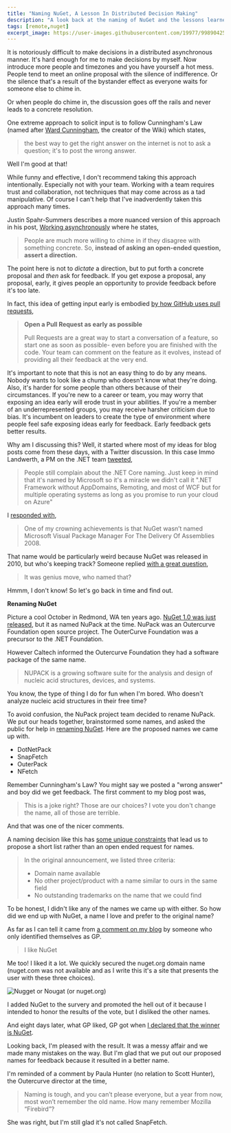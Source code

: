 ```yaml
---
title: "Naming NuGet, A Lesson In Distributed Decision Making"
description: "A look back at the naming of NuGet and the lessons learned about distributed decision making."
tags: [remote,nuget]
excerpt_image: https://user-images.githubusercontent.com/19977/99890425-d4230e00-2c13-11eb-87b9-323745328bc7.png
---
```


It is notoriously difficult to make decisions in a distributed asynchronous manner. It's hard enough for me to make decisions by myself. Now introduce more people and timezones and you have yourself a hot mess. People tend to meet an online proposal with the silence of indifference. Or the silence that's a result of the bystander effect as everyone waits for someone else to chime in.

Or when people do chime in, the discussion goes off the rails and never leads to a concrete resolution.

One extreme approach to solicit input is to follow Cunningham's Law (named after [Ward Cunningham](https://twitter.com/WardCunningham), the creator of the Wiki) which states,

> the best way to get the right answer on the internet is not to ask a question; it's to post the wrong answer.

Well I'm good at that!

While funny and effective, I don't recommend taking this approach intentionally. Especially not with your team. Working with a team requires trust and collaboration, not techniques that may come across as a tad manipulative. Of course I can't help that I've inadverdently taken this approach many times.

Justin Spahr-Summers describes a more nuanced version of this approach in his post, [Working asynchronously](https://medium.com/@jspahrsummers/working-asynchronously-c4f4acd289ac) where he states,

> People are much more willing to chime in if they disagree with something concrete. So, __instead of asking an open-ended question, assert a direction.__

The point here is not to _dictate_ a direction, but to put forth a concrete proposal and _then_ ask for feedback. If you get expose a proposal, any proposal, early, it gives people an opportunity to provide feedback before it's too late.

In fact, this idea of getting input early is embodied [by how GitHub uses pull requests](https://github.blog/2012-05-02-how-we-use-pull-requests-to-build-github/),

> __Open a Pull Request as early as possible__
>
> Pull Requests are a great way to start a conversation of a feature, so start one as soon as possible- even before you are finished with the code. Your team can comment on the feature as it evolves, instead of providing all their feedback at the very end.

It's important to note that this is not an easy thing to do by any means. Nobody wants to look like a chump who doesn't know what they're doing. Also, it's harder for some people than others because of their circumstances. If you're new to a career or team, you may worry that exposing an idea early will erode trust in your abilities. If you're a member of an underrepresented groups, you may receive harsher criticism due to bias. It's incumbent on leaders to create the type of environment where people feel safe exposing ideas early for feedback. Early feedback gets better results.

Why am I discussing this? Well, it started where most of my ideas for blog posts come from these days, with a Twitter discussion. In this case Immo Landwerth, a PM on the .NET team [tweeted](https://twitter.com/terrajobst/status/1329958007271088130),

> People still complain about the .NET Core naming. Just keep in mind that it's named by Microsoft so it's a miracle we didn't call it ".NET Framework without AppDomains, Remoting, and most of WCF but for multiple operating systems as long as you promise to run your cloud on Azure"

I [responded with](https://twitter.com/haacked/status/1330029441758662658),

> One of my crowning achievements is that NuGet wasn’t named Microsoft Visual Package Manager For The Delivery Of Assemblies 2008.

That name would be particularly weird because NuGet was released in 2010, but who's keeping track? Someone replied [with a great question](https://twitter.com/rjpajaron/status/1330091113974292480),

> It was genius move, who named that?

Hmmm, I don't know! So let's go back in time and find out.

__Renaming NuGet__

Picture a cool October in Redmond, WA ten years ago. [NuGet 1.0 was just released](https://haacked.com/archive/2010/10/06/introducing-nupack-package-manager.aspx/), but it as named NuPack at the time. NuPack was an Outercurve Foundation open source project. The OuterCurve Foundation was a precursor to the .NET Foundation.

However Caltech informed the Outercurve Foundation they had a software package of the same name.

> NUPACK is a growing software suite for the analysis and design of nucleic acid structures, devices, and systems.

You know, the type of thing I do for fun when I'm bored. Who doesn't analyze nucleic acid structures in their free time?

To avoid confusion, the NuPack project team decided to rename NuPack. We put our heads together, brainstormed some names, and asked the public for help in [renaming NuGet](https://haacked.com/archive/2010/10/21/renaming-nupack.aspx/). Here are the proposed names we came up with.

* DotNetPack
* SnapFetch
* OuterPack
* NFetch

Remember Cunningham's Law? You might say we posted a "wrong answer" and boy did we get feedback. The first comment to my blog post was,

> This is a joke right? Those are our choices? I vote you don't change the name, all of those are terrible.

And that was one of the nicer comments.

A naming decision like this has [some unique constraints](https://haacked.com/archive/2010/10/22/naming-is-hard.aspx/) that lead us to propose a short list rather than an open ended request for names.

> In the original announcement, we listed three criteria:
>
> * Domain name available
> * No other project/product with a name similar to ours in the same field
> * No outstanding trademarks on the name that we could find

To be honest, I didn't like any of the names we came up with either. So how did we end up with NuGet, a name I love and prefer to the original name?

As far as I can tell it came from [a comment on my blog](https://haacked.com/archive/2010/10/21/renaming-nupack.aspx/#dsq-747533265) by someone who only identified themselves as GP.

> I like NuGet

Me too! I liked it a lot. We quickly secured the nuget.org domain name (nuget.com was not available and as I write this it's a site that presents the user with these three choices).

![Nugget or Nougat (or nuget.org)](https://user-images.githubusercontent.com/19977/99890425-d4230e00-2c13-11eb-87b9-323745328bc7.png)

I added NuGet to the survery and promoted the hell out of it because I intended to honor the results of the vote, but I disliked the other names.

And eight days later, what GP liked, GP got when [I declared that the winner is NuGet](https://haacked.com/archive/2010/10/29/nupack-is-now-nuget.aspx/).

Looking back, I'm pleased with the result. It was a messy affair and we made many mistakes on the way. But I'm glad that we put out our proposed names for feedback because it resulted in a better name.

I'm reminded of a comment by Paula Hunter (no relation to Scott Hunter), the Outercurve director at the time,

> Naming is tough, and you can’t please everyone, but a year from now, most won’t remember the old name. How many remember Mozilla “Firebird”?

She was right, but I'm still glad it's not called SnapFetch.
